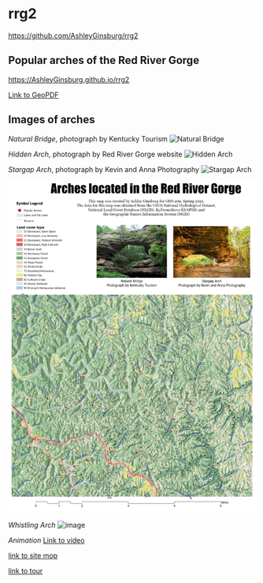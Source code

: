 # rrg2
https://github.com/AshleyGinsburg/rrg2
## Popular arches of the Red River Gorge

https://AshleyGinsburg.github.io/rrg2

[Link to GeoPDF](basemap/rrg-arches.pdf)

## Images of arches 

*Natural Bridge*, photograph by Kentucky Tourism 
![Natural Bridge](https://cdn1.creativecirclemedia.com/kentuckytoday/original/20191016-125235-Natural%20Bridge.jpg)


*Hidden Arch*, photograph by Red River Gorge website
![Hidden Arch](https://toredrivergorge.files.wordpress.com/2011/02/hidden-arch-2.jpg)

*Stargap Arch*, photograph by Kevin and Anna Photography 
![Stargap Arch](https://i2.wp.com/kevinandannaweddings.com/wp-content/uploads/2017/05/Star-Gap-Arch-Red-River-Gorge-Engagement-Session-013.jpg?resize=1080%2C722)

![image of basemap](rrg.jpg)

*Whistling Arch*
![image](https://user-images.githubusercontent.com/78050242/116144004-cf262700-a6a9-11eb-9121-eead76d82c85.png)

*Animation*
[Link to video](WhistlingArchAnimation.gif)

[link to site mop](sitemap/index.html)

[link to tour](https://cesium.com/ion/stories/viewer/?id=ca167632-c74f-4a1a-800d-042c7724ef3b)